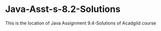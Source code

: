 # Java-Asst-s-8.2-Solutions
This is the location of Java Assignment 9.4-Solutions of Acadgild course
